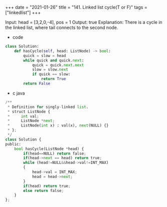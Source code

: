 +++
date = "2021-01-26"
title = "141. Linked list cycle(T or F)"
tags = ["linkedlist"]
+++

Input: head = [3,2,0,-4], pos = 1
Output: true
Explanation: There is a cycle in the linked list, where tail connects to the second node.

- code
```python
class Solution:
    def hasCycle(self, head: ListNode) -> bool:
        quick = slow = head
        while quick and quick.next:
            quick = quick.next.next
            slow = slow.next
            if quick == slow:
                return True
        return False
```
- c java
```python
/**
 * Definition for singly-linked list.
 * struct ListNode {
 *     int val;
 *     ListNode *next;
 *     ListNode(int x) : val(x), next(NULL) {}
 * };
 */
class Solution {
public:
	bool hasCycle(ListNode *head) {
        if(head==NULL) return false;
        if(head->next == head) return true;
		while (head!=NULL&&head->val!=INT_MAX)
		{
			head->val = INT_MAX;
			head = head->next;
		}
        if(head) return true;
        else return false;
	}
};
```
